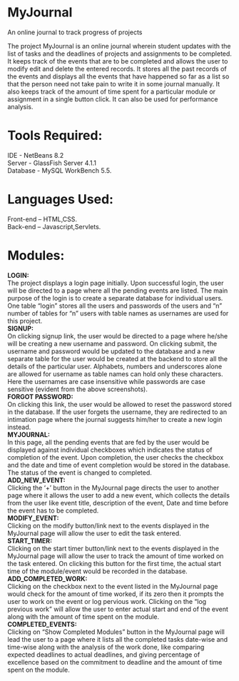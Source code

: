 # MyJournal
An online journal to track progress of projects

The project MyJournal is an online journal wherein student updates with the list of tasks and the deadlines of projects and assignments to be completed. 
It keeps track of the events that are to be completed and allows the user to modify edit and delete the entered records.
It stores all the past records of the events and displays all the events that have happened so far as a list so that the person need not take pain to write it in some journal manually. 
It also keeps track of the amount of time spent for a particular module or assignment in a single button click. 
It can also be used for performance analysis.

# Tools Required:
IDE - NetBeans 8.2  
Server - GlassFish Server 4.1.1  
Database - MySQL WorkBench 5.5.

# Languages Used:
Front-end – HTML,CSS.  
Back-end – Javascript,Servlets.

# Modules:
**LOGIN:**    
The project displays a login page initially. Upon successful login, the user will be directed to a page where all the pending events are listed. The main purpose of the login is to create a separate database for individual users. One table “login” stores all the users and passwords of the users and “n” number of tables for “n” users with table names as usernames are used for this project.    
  **SIGNUP:**  
On clicking signup link, the user would be directed to a page where he/she will be creating a new username and password. On clicking submit, the username and password would be updated to the database and a new separate table for the user would be created at the backend to store all the details of the particular user. Alphabets, numbers and underscores alone are allowed for username as table names can hold only these characters. Here the usernames are case insensitive while passwords are case sensitive (evident from the above screenshots).    
  **FORGOT PASSWORD:**  
On clicking this link, the user would be allowed to reset the password stored in the database. If the user forgets the username, they are redirected to an intimation page where the journal suggests him/her to create a new login instead.    
  **MYJOURNAL:**  
In this page, all the pending events that are fed by the user would be displayed against individual checkboxes which indicates the status of completion of the event. Upon completion, the user checks the checkbox and the date and time of event completion would be stored in the database. The status of the event is changed to completed.  
**ADD_NEW_EVENT:**  
Clicking the ‘+’ button in the MyJournal page directs the user to another page where it allows the user to add a new event, which collects the details from the user like event title, description of the event, Date and time before the event has to be completed.   
**MODIFY_EVENT:**  
Clicking on the modify button/link next to the events displayed in the MyJournal page will allow the user to edit the task entered.  
**START_TIMER:**  
Clicking on the start timer button/link next to the events displayed in the MyJournal page will allow the user to track the amount of time worked on the task entered. On clicking this button for the first time, the actual start time of the module/event would be recorded in the database.  
**ADD_COMPLETED_WORK:**  
Clicking on the checkbox next to the event listed in the MyJournal page would check for the amount of time worked, if its zero then it prompts the user to work on the event or log pervious work. Clicking on the “log previous work” will allow the user to enter actual start and end of the event along with the amount of time spent on the module.   
**COMPLETED_EVENTS:**  
Clicking on “Show Completed Modules” button in the MyJournal page will lead the user to a page where it lists all the completed tasks date-wise and time-wise along with the analysis of the work done, like comparing expected deadlines to actual deadlines, and giving percentage of excellence based on the commitment to deadline and the amount of time spent on the module. 



